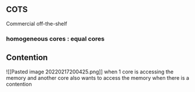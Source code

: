## COTS
Commercial off-the-shelf

### homogeneous cores : equal cores 

## Contention
![[Pasted image 20220217200425.png]]
when 1 core is accessing the memory and another core also wants to access the memory when there is a contention